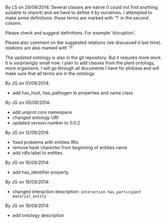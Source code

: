 By LS on 29/08/2014:
Several classes are native (I could not find anything suitable to import) and we have to define it by ourselves. I attempted to make some definitions. these terms are marked with '?' in the second column.

Please check and suggest definitions. For example 'disruption'.

Please also comment on the suggested relations (we discussed it last time). relations are also marked with '?'.

The updated ontology is also in the git repository. But it requires more work. It is surprisingly small now. I plan to add classes from the plant ontology, more organisms. I will go through all documents I have for phibase and will make sure that all terms are in the ontology


By JG on 01/09/2014:
- add has_host, has_pathogen to properties and name class

By JG on 05/09/2014:
- add uniprot core namespace
- changed ontology URI
- updated version number to 0.0.2

By JG on 12/09/2014:
- fixed problems with entities IRIs
- remove hash charecter from beginning of entities name
- add rdfs:label to entities

By JG on 16/09/2014:
- add has_identifier property

By JG on 18/09/2014:
- changed interaction description:
  `interaction has_participant material_entity`
  
By JG on 19/09/2014:
- add ontology description
